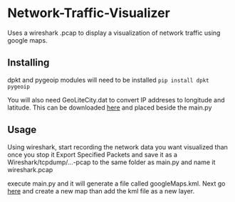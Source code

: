 # Network-Traffic-Visualizer
Uses a wireshark .pcap to display a visualization of network traffic using google maps.

## Installing
dpkt and pygeoip modules will need to be installed
`pip install dpkt pygeoip`

You will also need GeoLiteCity.dat to convert IP addreses to longitude and latitude. This can be downloaded [here](https://github.com/mbcc2006/GeoLiteCity-data) and placed beside the main.py

## Usage
Using wireshark, start recording the network data you want visualized than once you stop it Export Specified Packets and save it as a Wireshark/tcpdump/...-pcap to the same folder as main.py and name it wireshark.pcap

execute main.py and it will generate a file called googleMaps.kml. Next go [here](https://www.google.com/mymaps) and create a new map than add the kml file as a new layer.